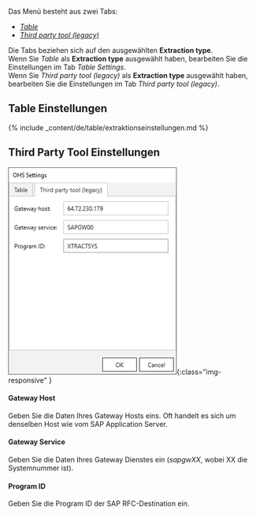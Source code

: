 Das Menü besteht aus zwei Tabs: <br>
- [*Table*](#table-einstellungen)
- [*Third party tool (legacy)*](#third-party-tool-einstellungen)

Die Tabs beziehen sich auf den ausgewählten **Extraction type**. <br>
Wenn Sie *Table* als **Extraction type** ausgewählt haben, bearbeiten Sie die Einstellungen im Tab *Table Settings*. <br>
Wenn Sie *Third party tool (legacy)* als **Extraction type** ausgewählt haben, bearbeiten Sie die Einstellungen im Tab *Third party tool (legacy)*. 

## Table Einstellungen
{% include _content/de/table/extraktionseinstellungen.md  %}

## Third Party Tool Einstellungen

![OHS-Search-002](/img/content/xis/ohs-tpt-settings.png){:class="img-responsive" }

#### Gateway Host
Geben Sie die Daten Ihres Gateway Hosts eins. Oft handelt es sich um denselben Host wie vom SAP Application Server.

#### Gateway Service
Geben Sie die Daten Ihres Gateway Dienstes ein (*sapgwXX*, wobei XX die Systemnummer ist).

#### Program ID 
Geben Sie die Program ID der SAP RFC-Destination ein.
